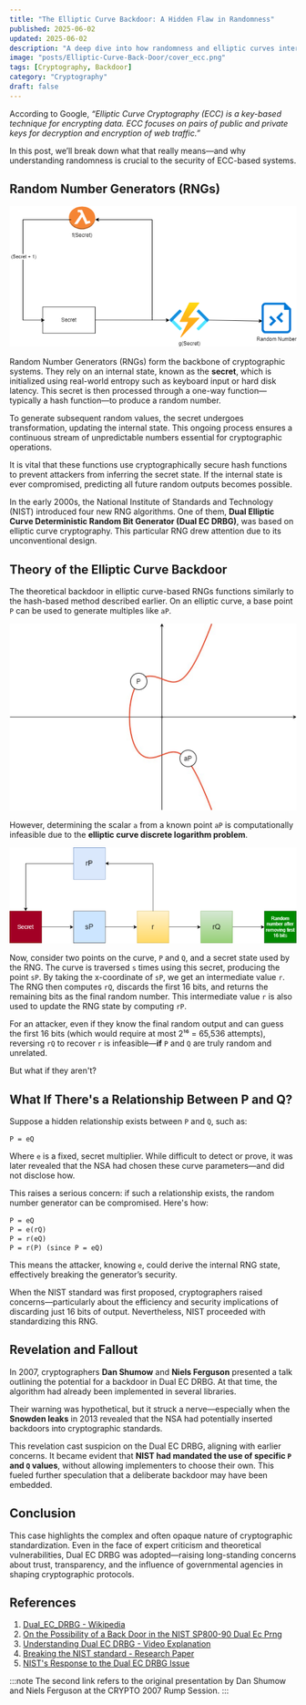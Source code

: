 ```yaml
---
title: "The Elliptic Curve Backdoor: A Hidden Flaw in Randomness"
published: 2025-06-02
updated: 2025-06-02
description: "A deep dive into how randomness and elliptic curves intertwine—and how one subtle backdoor almost compromised it all"
image: "posts/Elliptic-Curve-Back-Door/cover_ecc.png"
tags: [Cryptography, Backdoor]
category: "Cryptography"
draft: false
---
```


According to Google, *“Elliptic Curve Cryptography (ECC) is a key-based technique for encrypting data. ECC focuses on pairs of public and private keys for decryption and encryption of web traffic.”*

In this post, we’ll break down what that really means—and why understanding randomness is crucial to the security of ECC-based systems.


## Random Number Generators (RNGs)

![Random Number Generator](posts/Elliptic-Curve-Back-Door/rng.png)

Random Number Generators (RNGs) form the backbone of cryptographic systems. They rely on an internal state, known as the **secret**, which is initialized using real-world entropy such as keyboard input or hard disk latency. This secret is then processed through a one-way function—typically a hash function—to produce a random number.

To generate subsequent random values, the secret undergoes transformation, updating the internal state. This ongoing process ensures a continuous stream of unpredictable numbers essential for cryptographic operations.

It is vital that these functions use cryptographically secure hash functions to prevent attackers from inferring the secret state. If the internal state is ever compromised, predicting all future random outputs becomes possible.

In the early 2000s, the National Institute of Standards and Technology (NIST) introduced four new RNG algorithms. One of them, **Dual Elliptic Curve Deterministic Random Bit Generator (Dual EC DRBG)**, was based on elliptic curve cryptography. This particular RNG drew attention due to its unconventional design.

## Theory of the Elliptic Curve Backdoor

The theoretical backdoor in elliptic curve-based RNGs functions similarly to the hash-based method described earlier. On an elliptic curve, a base point `P` can be used to generate multiples like `aP`.

![Elliptic Curve](posts/Elliptic-Curve-Back-Door/elliptic-curve.png)

However, determining the scalar `a` from a known point `aP` is computationally infeasible due to the **elliptic curve discrete logarithm problem**.

![Random Number Generator (Elliptic Curve)](posts/Elliptic-Curve-Back-Door/rng-ec.png)

Now, consider two points on the curve, `P` and `Q`, and a secret state used by the RNG. The curve is traversed `s` times using this secret, producing the point `sP`. By taking the x-coordinate of `sP`, we get an intermediate value `r`. The RNG then computes `rQ`, discards the first 16 bits, and returns the remaining bits as the final random number. This intermediate value `r` is also used to update the RNG state by computing `rP`.

For an attacker, even if they know the final random output and can guess the first 16 bits (which would require at most 2¹⁶ = 65,536 attempts), reversing `rQ` to recover `r` is infeasible—**if** `P` and `Q` are truly random and unrelated.

But what if they aren't?

## What If There's a Relationship Between P and Q?

Suppose a hidden relationship exists between `P` and `Q`, such as:

```
P = eQ
```

Where `e` is a fixed, secret multiplier. While difficult to detect or prove, it was later revealed that the NSA had chosen these curve parameters—and did not disclose how.

This raises a serious concern: if such a relationship exists, the random number generator can be compromised. Here's how:

```
P = eQ
P = e(rQ)
P = r(eQ)
P = r(P) (since P = eQ)
```

This means the attacker, knowing `e`, could derive the internal RNG state, effectively breaking the generator’s security.

When the NIST standard was first proposed, cryptographers raised concerns—particularly about the efficiency and security implications of discarding just 16 bits of output. Nevertheless, NIST proceeded with standardizing this RNG.

## Revelation and Fallout

In 2007, cryptographers **Dan Shumow** and **Niels Ferguson** presented a talk outlining the potential for a backdoor in Dual EC DRBG. At that time, the algorithm had already been implemented in several libraries.

Their warning was hypothetical, but it struck a nerve—especially when the **Snowden leaks** in 2013 revealed that the NSA had potentially inserted backdoors into cryptographic standards.

This revelation cast suspicion on the Dual EC DRBG, aligning with earlier concerns. It became evident that **NIST had mandated the use of specific `P` and `Q` values**, without allowing implementers to choose their own. This fueled further speculation that a deliberate backdoor may have been embedded.

## Conclusion

This case highlights the complex and often opaque nature of cryptographic standardization. Even in the face of expert criticism and theoretical vulnerabilities, Dual EC DRBG was adopted—raising long-standing concerns about trust, transparency, and the influence of governmental agencies in shaping cryptographic protocols.


## References

1. [Dual_EC_DRBG - Wikipedia](https://en.wikipedia.org/wiki/Dual_EC_DRBG)
2. [On the Possibility of a Back Door in the NIST SP800-90 Dual Ec Prng](https://rump2007.cr.yp.to/15-shumow.pdf)
3. [Understanding Dual EC DRBG - Video Explanation](https://youtu.be/nybVFJVXbww)
4. [Breaking the NIST standard - Research Paper](https://projectbullrun.org/dual-ec/vulnerability.html)
5. [NIST's Response to the Dual EC DRBG Issue](https://www.nist.gov/news-events/news/2013/09/nist-opens-public-comment-period-revised-cryptographic-standard)

:::note
The second link refers to the original presentation by Dan Shumow and Niels Ferguson at the CRYPTO 2007 Rump Session.
:::


